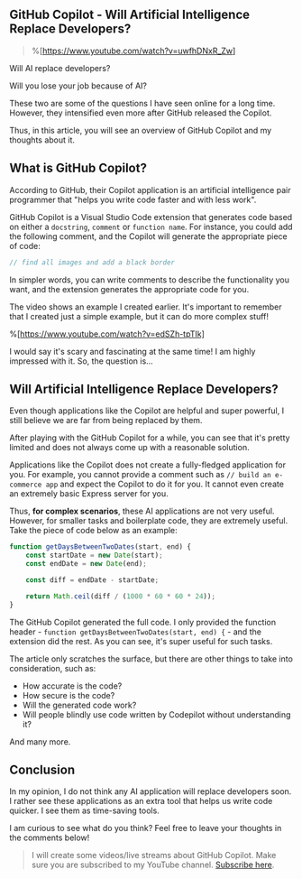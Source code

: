 ## GitHub Copilot - Will Artificial Intelligence Replace Developers?

> %[https://www.youtube.com/watch?v=uwfhDNxR_Zw]

Will AI replace developers?

Will you lose your job because of AI?

These two are some of the questions I have seen online for a long time. However, they intensified even more after GitHub released the Copilot.

Thus, in this article, you will see an overview of GitHub Copilot and my thoughts about it.

## What is GitHub Copilot?

According to GitHub, their Copilot application is an artificial intelligence pair programmer that "helps you write code faster and with less work".

GitHub Copilot is a Visual Studio Code extension that generates code based on either a `docstring`, `comment` or `function name`. For instance, you could add the following comment, and the Copilot will generate the appropriate piece of code:

```js
// find all images and add a black border
```

In simpler words, you can write comments to describe the functionality you want, and the extension generates the appropriate code for you. 

The video shows an example I created earlier. It's important to remember that I created just a simple example, but it can do more complex stuff!

%[https://www.youtube.com/watch?v=edSZh-tpTIk]

I would say it's scary and fascinating at the same time! I am highly impressed with it. So, the question is...

## Will Artificial Intelligence Replace Developers?

Even though applications like the Copilot are helpful and super powerful, I still believe we are far from being replaced by them.

After playing with the GitHub Copilot for a while, you can see that it's pretty limited and does not always come up with a reasonable solution. 

Applications like the Copilot does not create a fully-fledged application for you. For example, you cannot provide a comment such as `// build an e-commerce app` and expect the Copilot to do it for you. It cannot even create an extremely basic Express server for you.

Thus, **for complex scenarios**, these AI applications are not very useful. However, for smaller tasks and boilerplate code, they are extremely useful. Take the piece of code below as an example:

```js
function getDaysBetweenTwoDates(start, end) {
    const startDate = new Date(start);
    const endDate = new Date(end);

    const diff = endDate - startDate;

    return Math.ceil(diff / (1000 * 60 * 60 * 24));
}
```

The GitHub Copilot generated the full code. I only provided the function header - `function getDaysBetweenTwoDates(start, end) {` - and the extension did the rest. As you can see, it's super useful for such tasks.

The article only scratches the surface, but there are other things to take into consideration, such as:
* How accurate is the code?
* How secure is the code?
* Will the generated code work?
* Will people blindly use code written by Codepilot without understanding it?

And many more.

## Conclusion

In my opinion, I do not think any AI application will replace developers soon. I rather see these applications as an extra tool that helps us write code quicker. I see them as time-saving tools.

I am curious to see what do you think? Feel free to leave your thoughts in the comments below!

> I will create some videos/live streams about GitHub Copilot. Make sure you are subscribed to my YouTube channel. [Subscribe here](https://catalins.tech/youtube).

